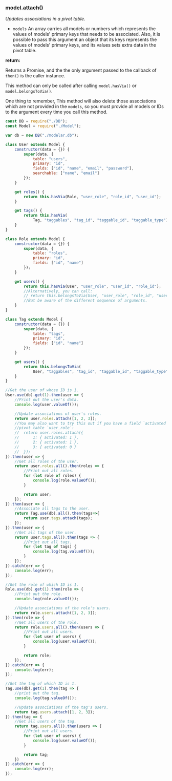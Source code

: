 ### model.attach()

*Updates associations in a pivot table.*

- `models` An array carries all models or numbers which represents the values 
    of models' primary keys that needs to be associated. Also, it is possible 
    to pass this argument an object that its keys represents the values of 
    models' primary keys, and its values sets extra data in the pivot table.

**return:**

Returns a Promise, and the the only argument passed to the callback of 
`then()` is the caller instance.

This method can only be called after calling `model.hasVia()` or 
`model.belongsToVia()`.

One thing to remember, This method will also delete those associations which 
are not provided in the `models`, so you must provide all models or IDs to the
argument every time you call this method.

```javascript
const DB = require("./DB");
const Model = require("./Model");

var db = new DB("./modelar.db");

class User extends Model {
    constructor(data = {}) {
        super(data, {
            table: "users",
            primary: "id",
            fields: ["id", "name", "email", "password"],
            searchable: ["name", "email"]
        });
    }

    get roles() {
        return this.hasVia(Role, "user_role", "role_id", "user_id");
    }

    get tags() {
        return this.hasVia(
            Tag, "taggables", "tag_id", "taggable_id", "taggable_type");
    }
}

class Role extends Model {
    constructor(data = {}) {
        super(data, {
            table: "roles",
            primary: "id",
            fields: ["id", "name"]
        });
    }

    get users() {
        return this.hasVia(User, "user_role", "user_id", "role_id");
        //Alternatively, you can call:
        // return this.belongsToVia(User, "user_role", "role_id", "user_id");
        //But be aware of the different sequence of arguments.
    }
}

class Tag extends Model {
    constructor(data = {}) {
        super(data, {
            table: "tags",
            primary: "id",
            fields: ["id", "name"]
        });
    }

    get users() {
        return this.belongsToVia(
            User, "taggables", "tag_id", "taggable_id", "taggable_type");
    }
}

//Get the user of whose ID is 1.
User.use(db).get(1).then(user => {
    //Print out the user's data.
    console.log(user.valueOf());

    //Update associations of user's roles.
    return user.roles.attach([1, 2, 3]);
    //You may also want to try this out if you have a field `activated` in the
    //pivot table `user_role`:
    //  return user.roles.attach({
    //      1: { activated: 1 },
    //      2: { activated: 1 },
    //      3: { activated: 0 }
    //  });
}).then(user => {
    //Get all roles of the user.
    return user.roles.all().then(roles => {
        //Print out all roles.
        for (let role of roles) {
            console.log(role.valueOf());
        }

        return user;
    });
}).then(user => {
    //Associate all tags to the user.
    return Tag.use(db).all().then(tags=>{
        return user.tags.attach(tags);
    });
}).then(user => {
    //Get all tags of the user.
    return user.tags.all().then(tags => {
        //Print out all tags.
        for (let tag of tags) {
            console.log(tag.valueOf());
        }
    });
}).catch(err => {
    console.log(err);
});

//Get the role of which ID is 1.
Role.use(db).get(1).then(role => {
    //Print out the role.
    console.log(role.valueOf());

    //Update associations of the role's users.
    return role.users.attach([1, 2, 3]);
}).then(role => {
    //Get all users of the role.
    return role.users.all().then(users => {
        //Print out all users.
        for (let user of users) {
            console.log(user.valueOf());
        }

        return role;
    });
}).catch(err => {
    console.log(err);
});

//Get the tag of which ID is 1.
Tag.use(db).get(1).then(tag => {
    //print out the tag.
    console.log(tag.valueOf());

    //Update associations of the tag's users.
    return tag.users.attach([1, 2, 3]);
}).then(tag => {
    //Get all users of the tag.
    return tag.users.all().then(users => {
        //Print out all users.
        for (let user of users) {
            console.log(user.valueOf());
        }

        return tag;
    })
}).catch(err => {
    console.log(err);
});
```